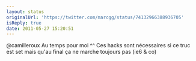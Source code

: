 ```yaml
---
layout: status
originalUrl: 'https://twitter.com/marcgg/status/74132966388936705'
isReply: true
date: 2011-05-27 15:20:51
---
```


@camilleroux Au temps pour moi ^^ Ces hacks sont nécessaires si ce truc est set mais qu'au final ça ne marche toujours pas (ie6 & co)
